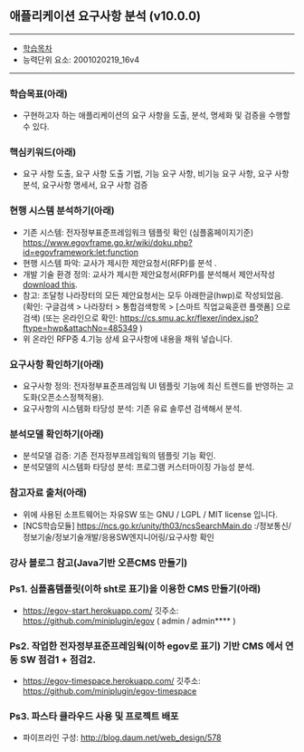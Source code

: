 ## 애플리케이션 요구사항 분석 (v10.0.0)
 
---

- [학습목차](https://github.com/miniplugin/human22)
- 능력단위 요소: 2001020219_16v4

---

### 학습목표(아래)

- 구현하고자 하는 애플리케이션의 요구 사항을 도출, 분석, 명세화 및 검증을 수행할 수 있다.

### 핵심키워드(아래)

- 요구 사항 도출, 요구 사항 도출 기법, 기능 요구 사항, 비기능 요구 사항, 요구 사항 분석, 요구사항 명세서, 요구 사항 검증

### 현행 시스템 분석하기(아래)

- 기존 시스템: 전자정부표준프레임워크 템플릿 확인 (심플홈페이지기준) https://www.egovframe.go.kr/wiki/doku.php?id=egovframework:let:function
- 현행 시스템 파악: 교사가 제시한 제안요청서(RFP)를 분석 .
- 개발 기술 환경 정의: 교사가 제시한 제안요청서(RFP)를 분석해서 제안서작성[download this](git_img/project_rfp.pptx). 
- 참고: 조달청 나라장터의 모든 제안요청서는 모두 아래한글(hwp)로 작성되었음. 
  (확인: 구글검색 > 나라장터 > 통합검색항목 > [스마트 직업교육훈련 플랫폼] 으로 검색)
  (또는 온라인으로 확인: https://cs.smu.ac.kr/flexer/index.jsp?ftype=hwp&attachNo=485349 )
- 위 온라인 RFP중 4.기능 상세 요구사항에 내용을 채워 넣습니다.

### 요구사항 확인하기(아래)

- 요구사항 정의: 전자정부표준프레임웍 UI 템플릿 기능에 최신 트렌드를 반영하는 고도화(오픈소스정책적용).
- 요구사항의 시스템화 타당성 분석: 기존 유료 솔루션 검색해서 분석.

### 분석모델 확인하기(아래)

- 분석모델 검증: 기존 전자정부프레임웍의 템플릿 기능 확인.
- 분석모델의 시스템화 타당성 분석: 프로그램 커스터마이징 가능성 분석.

### 참고자료 출처(아래)

- 위에 사용된 소프트웨어는 자유SW 또는 GNU / LGPL / MIT license 입니다.
- [NCS학습모듈] https://ncs.go.kr/unity/th03/ncsSearchMain.do :/정보통신/정보기술/정보기술개발/응용SW엔지니어링/요구사항 확인

### 강사 블로그 참고(Java기반 오픈CMS 만들기)

### Ps1. 심플홈템플릿(이하 sht로 표기)을 이용한 CMS 만들기(아래)
- https://egov-start.herokuapp.com/ 깃주소: https://github.com/miniplugin/egov
( admin / admin**** )

### Ps2. 작업한 전자정부표준프레임웍(이하 egov로 표기) 기반 CMS 에서 연동 SW 점검1 + 점검2.
- https://egov-timespace.herokuapp.com/ 깃주소: https://github.com/miniplugin/egov-timespace

### Ps3. 파스타 클라우드 사용 및 프로젝트 배포
- 파이프라인 구성: http://blog.daum.net/web_design/578